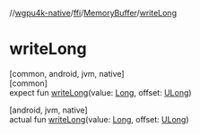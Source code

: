 //[wgpu4k-native](../../../index.md)/[ffi](../index.md)/[MemoryBuffer](index.md)/[writeLong](write-long.md)

# writeLong

[common, android, jvm, native]\
[common]\
expect fun [writeLong](write-long.md)(value: [Long](https://kotlinlang.org/api/core/kotlin-stdlib/kotlin/-long/index.html), offset: [ULong](https://kotlinlang.org/api/core/kotlin-stdlib/kotlin/-u-long/index.html))

[android, jvm, native]\
actual fun [writeLong](write-long.md)(value: [Long](https://kotlinlang.org/api/core/kotlin-stdlib/kotlin/-long/index.html), offset: [ULong](https://kotlinlang.org/api/core/kotlin-stdlib/kotlin/-u-long/index.html))